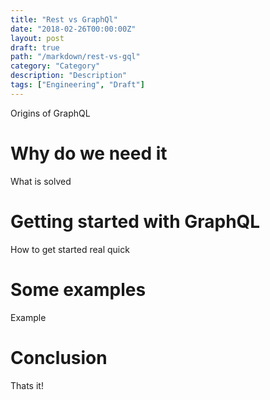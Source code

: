 ```yaml
---
title: "Rest vs GraphQl"
date: "2018-02-26T00:00:00Z"
layout: post
draft: true
path: "/markdown/rest-vs-gql"
category: "Category"
description: "Description"
tags: ["Engineering", "Draft"]
---
```


Origins of GraphQL

# Why do we need it

What is solved

# Getting started with GraphQL

How to get started real quick

# Some examples

Example

# Conclusion

Thats it!